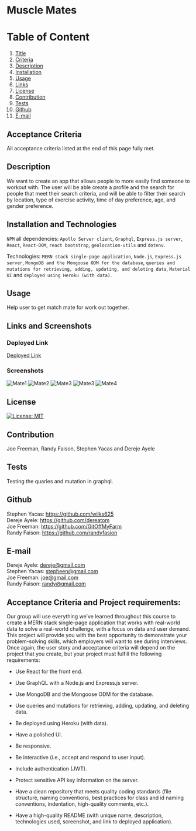 # Muscle Mates
  
  # Table of Content
  1. [Title](#Title)
  2. [Criteria](#Criteria)
  3. [Description](#Description)
  4. [Installation](#Installation)
  5. [Usage](#Usage)
  6. [Links](#Links)
  7. [License](#License)
  8. [Contribution](#Contribution)
  9. [Tests](#Tests)
  10. [Github](#Github)
  11. [E-mail](#Email)  
  
  ## Acceptance Criteria
  All acceptance criteria listed at the end of this page fully met.
  ## Description
  We want to create an app that allows people to more easily find someone to workout with. The user will be able create a profile and the search for people that meet their search criteria, and will be able to filter their search by location, type of exercise activity, time of day preference, age, and gender preference.
  
  ## Installation and Technologies

  `NPM` all dependencies: `Apollo Server client`, `Graphql`, `Express.js server`, `React`, `React-DOM`, `react bootstrap`, `geolocation-utils` and `dotenv`.</br>

  Technologies: `MERN stack single-page application`, `Node.js`, `Express.js server`, `MongoDB and the Mongoose ODM for the database`, `queries and mutations for retrieving, adding, updating, and deleting data`, `Material UI`
 and `deployed using Heroku (with data)`.

  ## Usage

  Help user to get match mate for work out together.

  ## Links and Screenshots

   ### Deployed Link
 [Deployed Link](https://intense-peak-98981.herokuapp.com/)

   ### Screenshots
![Mate1](https://user-images.githubusercontent.com/77940481/128371896-2f189b02-a2e8-4f7f-9bc9-af69a5daf267.JPG) 
![Mate2](https://user-images.githubusercontent.com/77940481/128371929-cee09477-c961-485a-a11b-7c966c74ac9e.JPG) 
![Mate3](https://user-images.githubusercontent.com/77940481/128371947-0b0ba769-0d71-463a-bf49-047d419242a7.JPG) 
![Mate3](https://user-images.githubusercontent.com/77940481/128371947-0b0ba769-0d71-463a-bf49-047d419242a7.JPG) 
![Mate4](https://user-images.githubusercontent.com/77940481/128371991-979f0a18-a199-4b0d-8630-23426e4dc2e2.JPG)
  
  ## License
  [![License: MIT](https://img.shields.io/badge/License-MIT-yellow.svg)](https://opensource.org/licenses/MIT)
  
  ## Contribution
  Joe Freeman, Randy Faison, Stephen Yacas and Dereje Ayele
  
  ## Tests
  Testing the quaries and mutation in graphql.
  
  ## Github
  Stephen Yacas: https://github.com/wilks625 </br>
  Dereje Ayele: https://github.com/dereatom </br>
  Joe Freeman: https://github.com/GitOffMyFarm </br>
  Randy Faison: https://github.com/randyfasion </br>
  
  ## E-mail

  Dereje Ayele: dereje@gmail.com </br>
  Stephen Yacas: stepheen@gmail.com </br>
  Joe Freeman: joe@gmail.com </br>
  Randy Faison: randy@gmail.com <br>


  ## Acceptance Criteria and Project requirements:
  Our group will use everything we’ve learned throughout this course to create a MERN stack single-page application that works with real-world data to solve a real-world challenge, with a focus on data and user demand. This project will provide you with the best opportunity to demonstrate your problem-solving skills, which employers will want to see during interviews. Once again, the user story and acceptance criteria will depend on the project that you create, but your project must fulfill the following requirements:

  * Use React for the front end.

  * Use GraphQL with a Node.js and Express.js server.

  * Use MongoDB and the Mongoose ODM for the database.

  * Use queries and mutations for retrieving, adding, updating, and deleting data.

  * Be deployed using Heroku (with data).

  * Have a polished UI.

  * Be responsive.

  * Be interactive (i.e., accept and respond to user input).

  * Include authentication (JWT).

  * Protect sensitive API key information on the server.

  * Have a clean repository that meets quality coding standards (file structure, naming conventions, best practices for class and id naming conventions, indentation, high-quality comments, etc.).

  * Have a high-quality README (with unique name, description, technologies used, screenshot, and link to deployed application).
